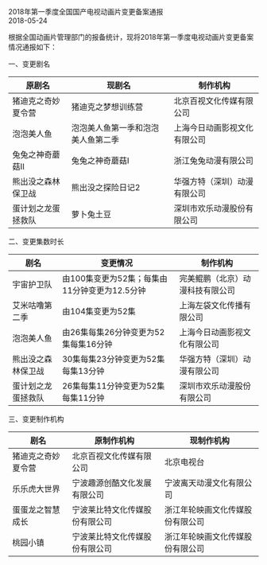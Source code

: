 2018年第一季度全国国产电视动画片变更备案通报  
2018-05-24    

根据全国动画片管理部门的报备统计，现将2018年第一季度电视动画片变更备案情况通报如下：

一、变更剧名 


原剧名 | 现剧名 | 制作机构
----|-----|----- 
猪迪克之奇妙夏令营 | 猪迪克之梦想训练营 | 北京百视文化传媒有限公司 
泡泡美人鱼 | 泡泡美人鱼第一季和泡泡美人鱼第二季 | 上海今日动画影视文化有限公司 
兔兔之神奇蘑菇II | 兔兔之神奇蘑菇I | 浙江兔兔动漫有限公司 
熊出没之森林保卫战 | 熊出没之探险日记2 | 华强方特（深圳）动漫有限公司 
蛋计划之龙蛋拯救队 | 萝卜兔土豆 | 深圳市欢乐动漫股份有限公司

 

二、变更集数时长
 

剧名 | 变更情况 | 制作机构
---|------|----- 
宇宙护卫队 | 由100集变更为52集；每集由11分钟变更为12.5分钟 | 完美鲲鹏（北京）动漫科技有限公司 
艾米咕噜第二季 | 由104集变更为52集 | 上海左袋文化传播有限公司 
泡泡美人鱼 | 由26集每集26分钟变更为52集每集16分钟 | 上海今日动画影视文化有限公司 
熊出没之森林保卫战 | 30集每集23分钟变更为52集每集13分钟 | 华强方特（深圳）动漫有限公司 
蛋计划之龙蛋拯救队 | 26集每集11分钟变更为52集每集11分钟 | 深圳市欢乐动漫股份有限公司

 

三、变更制作机构 
 

剧名 | 原制作机构 | 现制作机构
---|-------|------ 
猪迪克之奇妙夏令营 | 北京百视文化传媒有限公司 | 北京电视台 
乐乐虎大世界 | 宁波趣源创酷文化发展有限公司 | 宁波离天动漫文化有限公司 
蛋蛋龙之智慧成长 | 宁波莱比特文化传媒股份有限公司 | 浙江年轮映画文化传媒股份有限公司 
桃园小镇 | 宁波莱比特文化传媒股份有限公司 | 浙江年轮映画文化传媒股份有限公司|